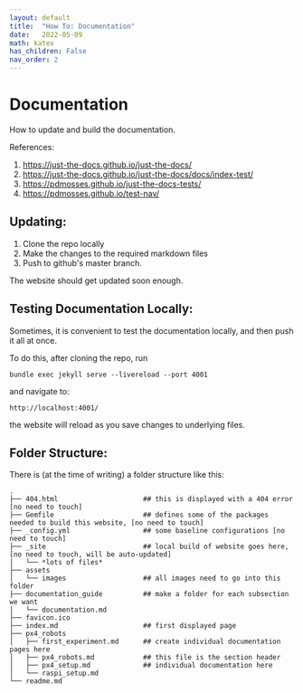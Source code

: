 ```yaml
---
layout: default
title:  "How To: Documentation"
date:   2022-05-09
math: katex
has_children: False
nav_order: 2
---
```


# Documentation

How to update and build the documentation.

References:
1. https://just-the-docs.github.io/just-the-docs/
2. https://just-the-docs.github.io/just-the-docs/docs/index-test/
3. https://pdmosses.github.io/just-the-docs-tests/
4. https://pdmosses.github.io/test-nav/




## Updating: 
1. Clone the repo locally
2. Make the changes to the required markdown files
3. Push to github's master branch. 

The website should get updated soon enough. 

## Testing Documentation Locally:
Sometimes, it is convenient to test the documentation locally, and then push it all at once. 

To do this, after cloning the repo, run

```
bundle exec jekyll serve --livereload --port 4001
```

and navigate to:
```
http://localhost:4001/
```

the website will reload as you save changes to underlying files. 


## Folder Structure:
There is  (at the time of writing) a folder structure like this:
```
.
├── 404.html                     ## this is displayed with a 404 error [no need to touch]
├── Gemfile                      ## defines some of the packages needed to build this website, [no need to touch]
├── _config.yml                  ## some baseline configurations [no need to touch]
├── _site                        ## local build of website goes here, [no need to touch, will be auto-updated]
│   └── *lots of files*
├── assets                       
│   └── images                   ## all images need to go into this folder
├── documentation_guide          ## make a folder for each subsection we want
│   └── documentation.md
├── favicon.ico
├── index.md                     ## first displayed page
├── px4_robots                  
│   ├── first_experiment.md      ## create individual documentation pages here
│   ├── px4_robots.md            ## this file is the section header
│   ├── px4_setup.md             ## individual documentation here
│   └── raspi_setup.md    
└── readme.md
```